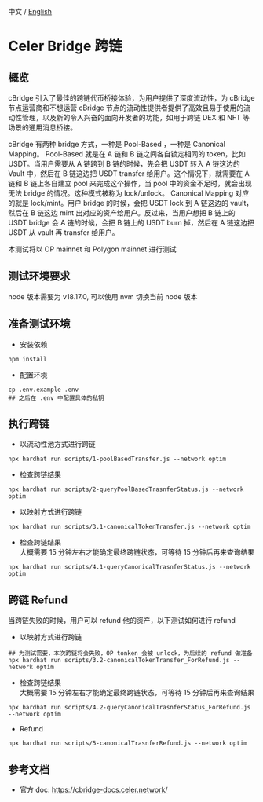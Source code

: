 中文 / [English](./README.md)

# Celer Bridge 跨链

## 概览 
cBridge 引入了最佳的跨链代币桥接体验，为用户提供了深度流动性，为 cBridge 节点运营商和不想运营 cBridge 节点的流动性提供者提供了高效且易于使用的流动性管理，以及新的令人兴奋的面向开发者的功能，如用于跨链 DEX 和 NFT 等场景的通用消息桥接。

cBridge 有两种 bridge 方式，一种是 Pool-Based ，一种是 Canonical Mapping。
Pool-Based 就是在 A 链和 B 链之间各自锁定相同的 token，比如 USDT。当用户需要从 A 链跨到 B 链的时候，先会把 USDT 转入 A 链这边的 Vault 中，然后在 B 链这边把 USDT transfer 给用户。这个情况下，就需要在 A 链和 B 链上各自建立 pool 来完成这个操作，当 pool 中的资金不足时，就会出现无法 bridge 的情况。这种模式被称为 lock/unlock。
Canonical Mapping 对应的就是 lock/mint。用户 bridge 的时候，会把 USDT lock 到 A 链这边的 vault，然后在 B 链这边 mint 出对应的资产给用户。反过来，当用户想把 B 链上的 USDT bridge 会 A 链的时候，会把 B 链上的 USDT burn 掉，然后在 A 链这边把 USDT 从 vault 再 transfer 给用户。 

本测试将以 OP mainnet 和 Polygon mainnet 进行测试

## 测试环境要求  
node 版本需要为 v18.17.0, 可以使用 nvm 切换当前 node 版本

## 准备测试环境  
- 安装依赖  
```
npm install
```

- 配置环境  
```
cp .env.example .env
## 之后在 .env 中配置具体的私钥
```

## 执行跨链   
- 以流动性池方式进行跨链   
```
npx hardhat run scripts/1-poolBasedTransfer.js --network optim
```

- 检查跨链结果    
```
npx hardhat run scripts/2-queryPoolBasedTrasnferStatus.js --network optim
```

- 以映射方式进行跨链   
```
npx hardhat run scripts/3.1-canonicalTokenTransfer.js --network optim
```

- 检查跨链结果    
大概需要 15 分钟左右才能确定最终跨链状态，可等待 15 分钟后再来查询结果
```
npx hardhat run scripts/4.1-queryCanonicalTrasnferStatus.js --network optim
```

## 跨链 Refund 
当跨链失败的时候，用户可以 refund 他的资产，以下测试如何进行 refund 

- 以映射方式进行跨链   
```
## 为测试需要，本次跨链将会失败，OP tonken 会被 unlock，为后续的 refund 做准备
npx hardhat run scripts/3.2-canonicalTokenTransfer_ForRefund.js --network optim
```

- 检查跨链结果    
大概需要 15 分钟左右才能确定最终跨链状态，可等待 15 分钟后再来查询结果 
```
npx hardhat run scripts/4.2-queryCanonicalTrasnferStatus_ForRefund.js --network optim
```

- Refund   
```
npx hardhat run scripts/5-canonicalTrasnferRefund.js --network optim
```

## 参考文档 
- 官方 doc: https://cbridge-docs.celer.network/  